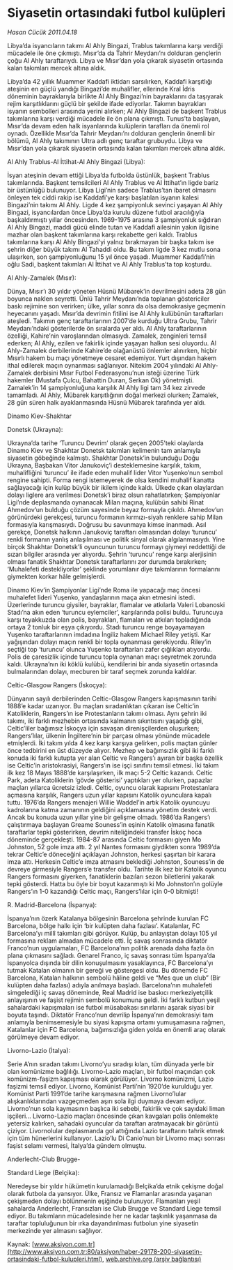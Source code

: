 # Siyasetin ortasındaki futbol kulüpleri

*Hasan Cücük 2011.04.18*

<font class="agenda2NewsSpot">
 Libya’da isyancıların takımı Al Ahly Bingazi, Trablus takımlarına karşı verdiği mücadele ile öne çıkmıştı. Mısır’da da Tahrir Meydanı’nı dolduran gençlerin çoğu Al Ahly taraftarıydı. Libya ve Mısır’dan yola çıkarak siyasetin ortasında kalan takımları mercek altına aldık.
</font>
<font class="newsDetail">
 <p>
  <p class="MsoNormal">
   Libya’da 42 yıllık Muammer Kaddafi iktidarı sarsılırken, Kaddafi karşıtlığı ateşinin en güçlü yandığı Bingazi’de muhalifler, ellerinde Kral İdris döneminin bayraklarıyla birlikte Al Ahly Bingazi’nin bayraklarını da taşıyarak rejim karşıtlıklarını güçlü bir şekilde ifade ediyorlar. Takımın bayrakları isyanın sembolleri arasında yerini alırken; Al Ahly Bingazi de başkent Trablus takımlarına karşı verdiği mücadele ile ön plana çıkmıştı. Tunus’ta başlayan, Mısır’da devam eden halk isyanlarında kulüplerin tarafları da önemli rol oynadı. Özellikle Mısır’da Tahrir Meydanı’nı dolduran gençlerin önemli bir bölümü, Al Ahly takımının Ultra adlı genç taraftar grubuydu. Libya ve Mısır’dan yola çıkarak siyasetin ortasında kalan takımları mercek altına aldık.
  </p>
  <p class="MsoNormal">
   <span>
   </span>
  </p>
  <p class="MsoNormal">
   Al Ahly Trablus-Al İttihat-Al Ahly Bingazi (Libya):
  </p>
  <p class="MsoNormal">
   İsyan ateşinin devam ettiği Libya’da futbolda üstünlük, başkent Trablus takımlarında. Başkent temsilcileri Al Ahly Trablus ve Al İttihat’ın ligde bariz bir üstünlüğü bulunuyor. Libya Ligi’nin sadece Trablus’tan ibaret olmasını önleyen tek ciddi rakip ise Kaddafi’ye karşı başlatılan isyanın kalesi Bingazi’nin takımı Al Ahly. Ligde 4 kez şampiyonluk sevinci yaşayan Al Ahly Bingazi, isyancılardan önce Libya’da kurulu düzene futbol aracılığıyla başkaldırmıştı yıllar öncesinden. 1969-1975 arasına 3 şampiyonluk sığdıran Al Ahly Bingazi, maddi gücü elinde tutan ve Kaddafi ailesinin yakın ilgisine mazhar olan başkent takımlarına karşı rekabette geri kaldı. Trablus takımlarına karşı Al Ahly Bingazi’yi yalnız bırakmayan bir başka takım ise şehrin diğer büyük takımı Al Tahaddi oldu. Bu takım ligde 3 kez mutlu sona ulaşırken, son şampiyonluğunu 15 yıl önce yaşadı. Muammer Kaddafi’nin oğlu Sadi, başkent takımları Al İttihat ve Al Ahly Trablus’ta top koşturdu.
  </p>
  <p class="MsoNormal">
  </p>
  <p class="MsoNormal">
   Al Ahly-Zamalek (Mısır):
  </p>
  <p class="MsoNormal">
   Dünya, Mısır’ı 30 yıldır yöneten Hüsnü Mübarek’in devrilmesini adeta 28 gün boyunca naklen seyretti. Ünlü Tahrir Meydanı’nda toplanan göstericiler baskı rejimine son verirken; ülke, yıllar sonra da olsa demokrasiye geçmenin heyecanını yaşadı. Mısır’da devrimin fitilini ise Al Ahly kulübünün taraftarları ateşledi. Takımın genç taraftarlarının 2007’de kurduğu Ultra Grubu, Tahrir Meydanı’ndaki gösterilerde ön sıralarda yer aldı. Al Ahly taraftarlarının özelliği, Kahire’nin varoşlarından olmasıydı. Zamalek, zenginleri temsil ederken; Al Ahly, ezilen ve fakirlik içinde yaşayan halkın sesi oluyordu. Al Ahly-Zamalek derbilerinde Kahire’de olağanüstü önlemler alınırken, hiçbir Mısırlı hakem bu maçı yönetmeye cesaret edemiyor. Yurt dışından hakem ithal edilerek maçın oynanması sağlanıyor. Nitekim 2004 yılındaki Al Ahly-Zamalek derbisini Mısır Futbol Federasyonu’nun isteği üzerine Türk hakemler (Mustafa Çulcu, Bahattin Duran, Serkan Ok) yönetmişti. Zamalek’in 14 şampiyonluğuna karşılık Al Ahly ligi tam 34 kez zirvede tamamladı. Al Ahly, Mübarek karşıtlığının doğal merkezi olurken; Zamalek, 28 gün süren halk ayaklanmasında Hüsnü Mübarek tarafında yer aldı.
  </p>
  <p class="MsoNormal">
  </p>
  <p class="MsoNormal">
   Dinamo Kiev-Shakhtar
  </p>
  <p class="MsoNormal">
   Donetsk (Ukrayna):
  </p>
  <p class="MsoNormal">
   Ukrayna’da tarihe ‘Turuncu Devrim’ olarak geçen 2005’teki olaylarda Dinamo Kiev ve Shakhtar Donetsk takımları kelimenin tam anlamıyla siyasetin göbeğinde kalmıştı. Shakhtar Donetsk’in bulunduğu Doğu Ukrayna, Başbakan Vitor Janukoviç’i desteklemesine karşılık, takım, muhalifliğini ‘turuncu’ ile ifade eden muhalif lider Vitor Yuşenko’nun sembol rengine sahipti. Forma rengi istemeyerek de olsa kendini muhalif kanatta sağlayacağı için kulüp büyük bir ikilem içinde kaldı. Ülkede çıkan olaylardan dolayı liglere ara verilmesi Donetsk’i biraz olsun rahatlatırken; Şampiyonlar Ligi’nde deplasmanda oynanacak Milan maçına, kulübün sahibi Rinat Ahmedov’un bulduğu çözüm sayesinde beyaz formayla çıkıldı. Ahmedov’un görünürdeki gerekçesi, turuncu formanın kırmızı-siyah renklere sahip Milan formasıyla karışmasıydı. Doğrusu bu savunmaya kimse inanmadı. Asıl gerekçe, Donetsk halkının Janukoviç taraftarı olmasından dolayı ‘turuncu’ renkli formanın yanlış anlaşılması ve politik sinyal olarak algılanmasıydı. Yine birçok Shakhtar Donetsk’li oyuncunun turuncu formayı giymeyi reddettiği de sızan bilgiler arasında yer alıyordu. Şehrin ‘turuncu’ renge karşı alerjisinin olması fanatik Shakhtar Donetsk taraftarlarını zor durumda bırakırken; ‘Muhalefeti destekliyorlar’ şeklinde yorumlanır diye takımlarının formalarını giymekten korkar hâle gelmişlerdi.
  </p>
  <p class="MsoNormal">
   Dinamo Kiev’in Şampiyonlar Ligi’nde Roma ile yapacağı maç öncesi muhalefet lideri Yuşenko, yandaşlarının maça akın etmesini istedi. Üzerlerinde turuncu giysiler, bayraklar, flamalar ve atkılarla Valeri Lobanoski Stadı’na akın eden ‘turuncu eylemciler’, karşılarında polisi buldu. Turuncuya karşı teyakkuzda olan polis, bayrakları, flamaları ve atkıları topladığında ortaya 2 tonluk bir eşya çıkıyordu. Stadı turuncu renge boyayamayan Yuşenko taraftarlarının imdadına İngiliz hakem Michael Riley yetişti. Kar yağışından dolayı maçın renkli bir topla oynanması gerekiyordu. Riley’in seçtiği top ‘turuncu’ olunca Yuşenko taraftarları zafer çığlıkları atıyordu. Polis de çaresizlik içinde turuncu topla oynanan maçı seyretmek zorunda kaldı. Ukrayna’nın iki köklü kulübü, kendilerini bir anda siyasetin ortasında bulmalarından dolayı, mecburen bir taraf seçmek zorunda kaldılar.
  </p>
  <p class="MsoNormal">
  </p>
  <p class="MsoNormal">
   Celtic-Glasgow Rangers (İskoçya):
  </p>
  <p class="MsoNormal">
   Dünyanın sayılı derbilerinden Celtic-Glasgow Rangers kapışmasının tarihi 1888’e kadar uzanıyor. Bu maçları sıradanlıktan çıkaran ise Celtic’in Katoliklerin, Rangers’ın ise Protestanların takımı olması. Aynı şehrin iki takımı, iki farklı mezhebin ortasında kalmanın sıkıntısını yaşadığı gibi, Celtic’liler bağımsız İskoçya için savaşan direnişçilerden oluşurken; Rangers’lılar, ülkenin İngiltere’nin bir parçası olması yönünde mücadele etmişlerdi. İki takım yılda 4 kez karşı karşıya gelirken, polis maçtan günler önce tedbirini en üst düzeyde alıyor. Mezhep ve bağımsızlık gibi iki farklı konuda iki farklı kutupta yer alan Celtic ve Rangers’ı ayıran bir başka özellik ise Celtic’in aristokrasiyi, Rangers’ın ise işçi sınıfını temsil etmesi. İki takım ilk kez 18 Mayıs 1888’de karşılaşırken, ilk maçı 5-2 Celtic kazandı. Celtic Park, adeta Katoliklerin ‘gövde gösterisi’ yaptıkları yer olurken, papazlar maçları yıllarca ücretsiz izledi. Celtic, oyuncu olarak kapısını Protestanlara açmasına karşılık, Rangers uzun yıllar kapısını Katolik oyunculara kapalı tuttu. 1976’da Rangers menajeri Willie Waddel’in artık Katolik oyuncuyu kadrolarına katma zamanının geldiğini açıklamasına yönetim destek verdi. Ancak bu konuda uzun yıllar yine bir gelişme olmadı. 1986’da Rangers’ı çalıştırmaya başlayan Greame Souness’in eşinin Katolik olmasına fanatik taraftarlar tepki gösterirken, devrim niteliğindeki transfer İskoç hoca döneminde gerçekleşti. 1984-87 arasında Celtic formasını giyen Mo Johnston, 52 gole imza attı. 2 yıl Nantes formasını giydikten sonra 1989’da tekrar Celtic’e döneceğini açıklayan Johnston, herkesi şaşırtan bir karara imza attı. Herkesin Celtic’e imza atmasını beklediği Johnston, Souness’in de devreye girmesiyle Rangers’e transfer oldu. Tarihte ilk kez bir Katolik oyuncu Rangers formasını giyerken, fanatiklerin bazıları sezon biletlerini yakarak tepki gösterdi. Hatta bu öyle bir boyut kazanmıştı ki Mo Johnston’ın golüyle Rangers’ın 1-0 kazandığı Celtic maçı, Rangers’lılar için 0-0 bitmişti!
  </p>
  <p class="MsoNormal">
  </p>
  <p class="MsoNormal">
   R. Madrid-Barcelona (İspanya):
  </p>
  <p class="MsoNormal">
   İspanya’nın özerk Katalanya bölgesinin Barcelona şehrinde kurulan FC Barcelona, bölge halkı için ‘bir kulüpten daha fazlası’. Katalanlar, FC Barcelona’yı millî takımları gibi görüyor. Kulüp, bu anlayıştan dolayı 105 yıl formasına reklam almadan mücadele etti. İç savaş sonrasında diktatör Franco’nun uygulamaları, FC Barcelona’nın politik arenada daha fazla ön plana çıkmasını sağladı. Genarel Franco, iç savaş sonrası tüm İspanya’da İspanyolca dışında bir dilin konuşulmasını yasaklayınca, FC Barcelona’yı tutmak Katalan olmanın bir gereği ve göstergesi oldu. Bu dönemde FC Barcelona, Katalan halkının sembolü hâline geldi ve “Mes que un club” (Bir kulüpten daha fazlası) adıyla anılmaya başladı. Barcelona’nın muhalefeti simgelediği iç savaş döneminde, Real Madrid ise baskıcı merkeziyetçilik anlayışının ve faşist rejimin sembolü konumuna geldi. İki farklı kutbun yeşil sahalardaki kapışmaları ise futbol müsabakası sınırlarını aşarak siyasi bir boyuta taşındı. Diktatör Franco’nun devrilip İspanya’nın demokrasiyi tam anlamıyla benimsemesiyle bu siyasi kapışma ortamı yumuşamasına rağmen, Katalanlar için FC Barcelona, bağımsızlığa giden yolda en önemli araç olarak görülmeye devam ediyor.
  </p>
  <p class="MsoNormal">
  </p>
  <p class="MsoNormal">
   Livorno-Lazio (İtalya):
  </p>
  <p class="MsoNormal">
   Serie A’nın sıradan takımı Livorno’yu sıradışı kılan, tüm dünyada yerle bir olan komünizme bağlılığı. Livorno-Lazio maçları, bir futbol maçından çok komünizm-faşizm kapışması olarak görülüyor. Livorno komünizmi, Lazio faşizmi temsil ediyor. Livorno, Komünist Parti’nin 1920’de kurulduğu yer. Komünist Parti 1991’de tarihe karışmasına rağmen Livorno’lular alışkanlıklarından vazgeçmeden aşırı sola ilgi duymaya devam ediyor. Livorno’nun sola kaymasının başlıca iki sebebi, fakirlik ve çok sayıdaki liman işçileri… Livorno-Lazio maçları öncesinde çıkan kavgaları polis önlemekte yetersiz kalırken, sahadaki oyuncular da taraftarı aratmayacak bir görüntü çiziyor. Livornolular deplasmanda gol attığında Lazio taraftarını tahrik etmek için tüm hünerlerini kullanıyor. Lazio’lu Di Canio’nun bir Livorno maçı sonrası faşist selamı vermesi, İtalya’da gündem olmuştu.
  </p>
  <p class="MsoNormal">
  </p>
  <p class="MsoNormal">
   Anderlecht-Club Brugge-
  </p>
  <p class="MsoNormal">
   Standard Liege (Belçika):
  </p>
  <p class="MsoNormal">
   Neredeyse bir yıldır hükümetin kurulamadığı Belçika’da etnik çekişme doğal olarak futbola da yansıyor. Ülke, Fransız ve Flamanlar arasında yaşanan çekişmeden dolayı bölünmenin eşiğinde bulunuyor. Flamanları yeşil sahalarda Anderlecht, Fransızları ise Club Brugge ve Standard Liege temsil ediyor. Bu takımların mücadelesinde her ne kadar taşkınlık yaşanmasa da taraftar topluluğunun bir ırka dayandırılması futbolun yine siyasetin merkezinde yer almasını sağlıyor.
  </p>
 </p>
</font>

Kaynak: [www.aksiyon.com.tr](http://www.aksiyon.com.tr:80/aksiyon/haber-29178-200-siyasetin-ortasindaki-futbol-kulupleri.html), [web.archive.org (arşiv bağlantısı)](http://web.archive.org/web/20110825121121/http://www.aksiyon.com.tr:80/aksiyon/haber-29178-200-siyasetin-ortasindaki-futbol-kulupleri.html)

